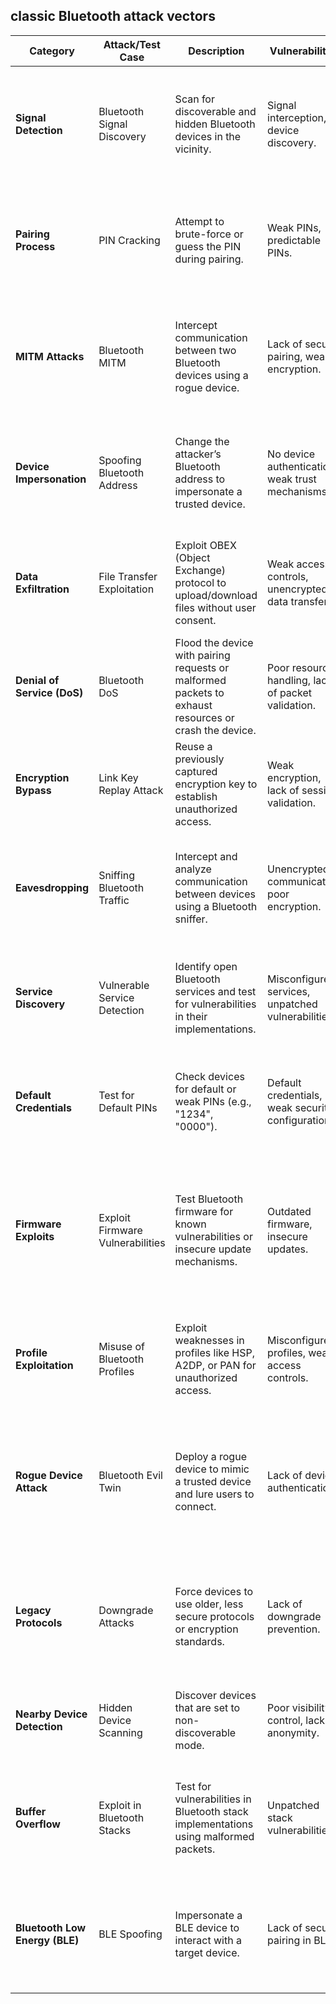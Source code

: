 ## **classic Bluetooth attack vectors**

| **Category**                 | **Attack/Test Case**            | **Description**                                                                                          | **Vulnerabilities**                                  | **Tools Used**                   | **How to Perform**                                                                                                                                                                    |
|------------------------------|---------------------------------|----------------------------------------------------------------------------------------------------------|-----------------------------------------------------|----------------------------------|---------------------------------------------------------------------------------------------------------------------------------------------------------------------------------------|
| **Signal Detection**         | Bluetooth Signal Discovery     | Scan for discoverable and hidden Bluetooth devices in the vicinity.                                      | Signal interception, device discovery.             | `hcitool`, `bluetoothctl`        | Use `hcitool scan` to discover devices. Use `hcitool inq` to identify device class and supported services.                                                                          |
| **Pairing Process**          | PIN Cracking                   | Attempt to brute-force or guess the PIN during pairing.                                                  | Weak PINs, predictable PINs.                        | `crackle`, `bruteforce-pin`      | Capture pairing process using tools like `Wireshark`. Use `crackle` to brute-force the PIN from captured packets.                                                                  |
| **MITM Attacks**             | Bluetooth MITM                 | Intercept communication between two Bluetooth devices using a rogue device.                              | Lack of secure pairing, weak encryption.            | `Bettercap`, `BtleJuice`         | Use a tool like `Bettercap` to act as a middleman. Intercept and analyze the data exchange between devices.                                                                         |
| **Device Impersonation**     | Spoofing Bluetooth Address     | Change the attacker’s Bluetooth address to impersonate a trusted device.                                 | No device authentication, weak trust mechanisms.    | `bdaddr`, `hcitool`              | Use `bdaddr` or `hcitool` to modify the Bluetooth address. Pair with a victim device to test trust mechanisms.                                                                     |
| **Data Exfiltration**        | File Transfer Exploitation     | Exploit OBEX (Object Exchange) protocol to upload/download files without user consent.                   | Weak access controls, unencrypted data transfer.    | `Obexftp`, `gatttool`            | Use `Obexftp` to connect and list files on the target device. Attempt unauthorized file download or upload.                                                                        |
| **Denial of Service (DoS)**  | Bluetooth DoS                  | Flood the device with pairing requests or malformed packets to exhaust resources or crash the device.    | Poor resource handling, lack of packet validation.  | `l2ping`, `rfcomm`, `BtleJuice`  | Use `l2ping -f` to flood a device with packets. Observe the device's behavior under heavy load.                                                                                     |
| **Encryption Bypass**        | Link Key Replay Attack         | Reuse a previously captured encryption key to establish unauthorized access.                             | Weak encryption, lack of session validation.        | `Wireshark`, `crackle`           | Capture Bluetooth communication. Extract and replay encryption keys using `crackle`.                                                                                               |
| **Eavesdropping**            | Sniffing Bluetooth Traffic     | Intercept and analyze communication between devices using a Bluetooth sniffer.                           | Unencrypted communication, poor encryption.         | `Wireshark`, `Ubertooth One`     | Use `Ubertooth One` or a compatible adapter to capture traffic. Analyze captured packets in `Wireshark`.                                                                           |
| **Service Discovery**        | Vulnerable Service Detection   | Identify open Bluetooth services and test for vulnerabilities in their implementations.                  | Misconfigured services, unpatched vulnerabilities.  | `sdptool`, `nmap`, `bluetoothctl`| Use `sdptool browse` or `nmap` with Bluetooth scripts to list available services and detect vulnerabilities.                                                                        |
| **Default Credentials**      | Test for Default PINs          | Check devices for default or weak PINs (e.g., "1234", "0000").                                           | Default credentials, weak security configurations.  | `hcitool`, `crackle`             | Attempt pairing with known default PINs using `hcitool`. Verify if the device enforces PIN complexity.                                                                             |
| **Firmware Exploits**        | Exploit Firmware Vulnerabilities | Test Bluetooth firmware for known vulnerabilities or insecure update mechanisms.                        | Outdated firmware, insecure updates.                | `BlueHydra`, `pybluez`           | Use `BlueHydra` to scan for device vulnerabilities. Attempt to exploit outdated firmware or insecure firmware update mechanisms.                                                  |
| **Profile Exploitation**     | Misuse of Bluetooth Profiles   | Exploit weaknesses in profiles like HSP, A2DP, or PAN for unauthorized access.                           | Misconfigured profiles, weak access controls.       | `hcitool`, `bluetoothctl`        | Use `hcitool` to connect to available profiles. Test if unauthorized access to data or features is possible.                                                                      |
| **Rogue Device Attack**      | Bluetooth Evil Twin            | Deploy a rogue device to mimic a trusted device and lure users to connect.                               | Lack of device authentication.                      | `hciconfig`, `Bettercap`         | Use `hciconfig` to configure a rogue Bluetooth device with the same name and address as a trusted one. Test if devices connect automatically.                                     |
| **Legacy Protocols**         | Downgrade Attacks              | Force devices to use older, less secure protocols or encryption standards.                               | Lack of downgrade prevention.                       | `BtleJuice`, `Wireshark`         | Intercept the pairing process and attempt to force legacy pairing. Use tools like `Wireshark` to verify encryption standards.                                                     |
| **Nearby Device Detection**  | Hidden Device Scanning         | Discover devices that are set to non-discoverable mode.                                                  | Poor visibility control, lack of anonymity.         | `Redfang`, `Hcitool`             | Use `Redfang` to detect devices not broadcasting discoverable signals.                                                                                                             |
| **Buffer Overflow**          | Exploit in Bluetooth Stacks    | Test for vulnerabilities in Bluetooth stack implementations using malformed packets.                     | Unpatched stack vulnerabilities.                    | `L2capfuzz`, `BtleJuice`         | Use fuzzing tools like `L2capfuzz` to send malformed packets to the device and observe its response.                                                                             |
| **Bluetooth Low Energy (BLE)** | BLE Spoofing                 | Impersonate a BLE device to interact with a target device.                                               | Lack of secure pairing in BLE.                      | `Bettercap`, `BtleJuice`         | Use BLE spoofing features in `Bettercap` to impersonate a device. Test if unauthorized communication is allowed.                                                                  |

